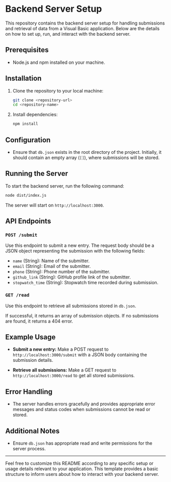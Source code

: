 
# Backend Server Setup

This repository contains the backend server setup for handling submissions and retrieval of data from a Visual Basic application. Below are the details on how to set up, run, and interact with the backend server.

## Prerequisites

- Node.js and npm installed on your machine.

## Installation

1. Clone the repository to your local machine:

   ```bash
   git clone <repository-url>
   cd <repository-name>
   ```

2. Install dependencies:

   ```bash
   npm install
   ```

## Configuration

- Ensure that `db.json` exists in the root directory of the project. Initially, it should contain an empty array (`[]`), where submissions will be stored.

## Running the Server

To start the backend server, run the following command:

```bash
node dist/index.js
```

The server will start on `http://localhost:3000`.

## API Endpoints

### `POST /submit`

Use this endpoint to submit a new entry. The request body should be a JSON object representing the submission with the following fields:

- `name` (String): Name of the submitter.
- `email` (String): Email of the submitter.
- `phone` (String): Phone number of the submitter.
- `github_link` (String): GitHub profile link of the submitter.
- `stopwatch_time` (String): Stopwatch time recorded during submission.

### `GET /read`

Use this endpoint to retrieve all submissions stored in `db.json`.

If successful, it returns an array of submission objects. If no submissions are found, it returns a 404 error.

## Example Usage

- **Submit a new entry:** Make a POST request to `http://localhost:3000/submit` with a JSON body containing the submission details.

- **Retrieve all submissions:** Make a GET request to `http://localhost:3000/read` to get all stored submissions.

## Error Handling

- The server handles errors gracefully and provides appropriate error messages and status codes when submissions cannot be read or stored.

## Additional Notes

- Ensure `db.json` has appropriate read and write permissions for the server process.

---

Feel free to customize this README according to any specific setup or usage details relevant to your application. This template provides a basic structure to inform users about how to interact with your backend server.
